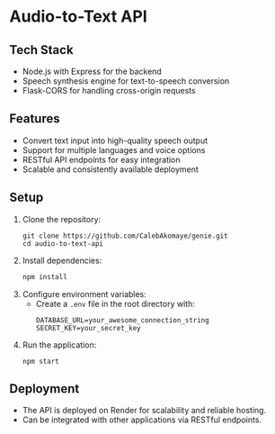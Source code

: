 # Audio-to-Text API

## Tech Stack

- Node.js with Express for the backend
- Speech synthesis engine for text-to-speech conversion
- Flask-CORS for handling cross-origin requests

## Features

- Convert text input into high-quality speech output
- Support for multiple languages and voice options
- RESTful API endpoints for easy integration
- Scalable and consistently available deployment

## Setup

1. Clone the repository:
   ```
   git clone https://github.com/CalebAkomaye/genie.git
   cd audio-to-text-api
   ```
2. Install dependencies:
   ```sh
   npm install
   ```
3. Configure environment variables:
   - Create a `.env` file in the root directory with:
     ```
     DATABASE_URL=your_awesome_connection_string
     SECRET_KEY=your_secret_key
     ```
4. Run the application:
   ```
   npm start
   ```

## Deployment

- The API is deployed on Render for scalability and reliable hosting.
- Can be integrated with other applications via RESTful endpoints.
